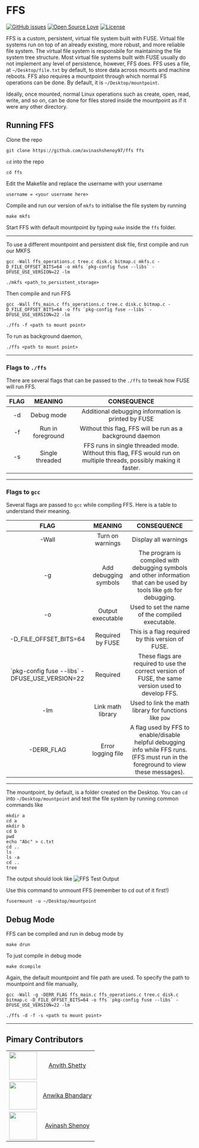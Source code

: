 # FFS

[![GitHub issues](https://img.shields.io/github/issues/avinashshenoy97/FFS.svg?style=flat)](https://github.com/avinashshenoy97/FFS/issues)
[![Open Source Love](https://badges.frapsoft.com/os/v1/open-source.svg?v=103)]()
[![License](https://img.shields.io/badge/license-mit-brightgreen.svg?style=flat)](https://github.com/avinashshenoy97/FFS/blob/master/LICENSE)



FFS is a custom, persistent, virtual file system built with FUSE. Virtual file systems run on top of an already existing, more robust, and more reliable file system. The virtual file system is responsbile for maintaining the file system tree structure. Most virtual file systems built with FUSE usually do not implement any level of persistence, however, FFS does. FFS uses a file, at `~/Desktop/file.txt` by default, to store data across mounts and machine reboots. FFS also requires a mountpoint through which normal FS operations can be done. By default, it is `~/Desktop/mountpoint`. 

Ideally, once mounted, normal Linux operations such as create, open, read, write, and so on, can be done for files stored inside the mountpoint as if it were any other directory.

## Running FFS

Clone the repo

    git clone https://github.com/avinashshenoy97/ffs ffs

`cd` into the repo

    cd ffs

Edit the Makefile and replace the username with your username

    username = <your username here>

Compile and run our version of `mkfs` to initialise the file system by running

    make mkfs

Start FFS with default mountpoint by typing `make` inside the `ffs` folder.

---

To use a different mountpoint and persistent disk file, first compile and run our MKFS 

    gcc -Wall ffs_operations.c tree.c disk.c bitmap.c mkfs.c -D_FILE_OFFSET_BITS=64 -o mkfs `pkg-config fuse --libs` -DFUSE_USE_VERSION=22 -lm

    ./mkfs <path_to_persistent_storage>

Then compile and run FFS

    gcc -Wall ffs_main.c ffs_operations.c tree.c disk.c bitmap.c -D_FILE_OFFSET_BITS=64 -o ffs `pkg-config fuse --libs` -DFUSE_USE_VERSION=22 -lm

    ./ffs -f <path to mount point>

To run as background daemon,

    ./ffs <path to mount point>

---

### Flags to `./ffs`

There are several flags that can be passed to the `./ffs` to tweak how FUSE will run FFS.

| FLAG | MEANING       | CONSEQUENCE |
|:----:|:-------------:|:-----------:|
|-d|Debug mode| Additional debugging information is printed by FUSE|
|-f|Run in foreground| Without this flag, FFS will be run as a background daemon|
|-s| Single threaded | FFS runs in single threaded mode. Without this flag, FFS would run on multiple threads, possibly making it faster.|

---

### Flags to `gcc`

Several flags are passed to `gcc` while compiling FFS. Here is a table to understand their meaning.

| FLAG | MEANING       | CONSEQUENCE |
|:----:|:-------------:|:-----------:|
|-Wall|Turn on warnings| Display all warnings|
|-g|Add debugging symbols|The program is compiled with debugging symbols and other information that can be used by tools like `gdb` for debugging.|
|-o|Output executable| Used to set the name of the compiled executable.|
|-D_FILE_OFFSET_BITS=64|Required by FUSE|This is a flag required by this version of FUSE.|
|\`pkg-config fuse --libs\` -DFUSE_USE_VERSION=22|Required|These flags are required to use the correct version of FUSE, the same version used to develop FFS.|
|-lm|Link math library|Used to link the math library for functions like `pow`|
|-DERR_FLAG|Error logging file|A flag used by FFS to enable/disable helpful debugging info while FFS runs. (FFS must run in the foreground to view these messages).|

---

The mountpoint, by default, is a folder created on the Desktop. You can `cd` into `~/Desktop/mountpoint` and test the file system by running common commands like

    mkdir a
    cd a
    mkdir b
    cd b
    pwd
    echo "Abc" > c.txt
    cd ..
    ls
    ls -a
    cd ..
    tree

The output should look like
![FFS Test Output](https://github.com/avinashshenoy97/test/blob/master/extras/output.png "Output")


Use this command to unmount FFS (remember to cd out of it first!)

    fusermount -u ~/Desktop/mountpoint


## Debug Mode

FFS can be compiled and run in debug mode by

    make drun

To just compile in debug mode

    make dcompile

Again, the default mountpoint and file path are used. To specify the path to mountpoint and file manually, 

    gcc -Wall -g -DERR_FLAG ffs_main.c ffs_operations.c tree.c disk.c bitmap.c -D_FILE_OFFSET_BITS=64 -o ffs `pkg-config fuse --libs` -DFUSE_USE_VERSION=22 -lm

    ./ffs -d -f -s <path to mount point>

---

## Pimary Contributors

|   |   |
|:-:|:-:|
| <img src="https://github.com/AnvithShetty10.png" width="75"> | [Anvith Shetty](https://github.com/AnvithShetty10) |
| <img src="https://github.com/anwika97.png" width="75"> | [Anwika Bhandary](https://github.com/anwika97) |
| <img src="https://github.com/avinashshenoy97.png" width="75"> | [Avinash Shenoy](https://github.com/avinashshenoy97) |